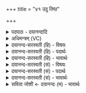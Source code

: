 +++
title = "४१ उदु तिष्ठ"

+++
<details><summary>पदपाठः - दयानन्दादि</summary>

उत्। ऊँ॒ इत्यूँ॑। ति॒ष्ठ॒। स्व॒ध्व॒रेति॑ सुऽअध्वर। अव॑। नः॒। दे॒व्या। धि॒या। दृ॒शे। च॒। भा॒सा। बृ॒ह॒ता। सु॒शु॒क्वनि॒रिति॑ सुऽशु॒क्वनिः॑। आ। अ॒ग्ने॒। या॒हि॒। सु॒श॒स्तिभि॒रिति॑ सुश॒स्तिऽभिः॑। ४१।
</details>

<details><summary>अधिमन्त्रम् (VC)</summary>

- अग्निर्देवता
- विश्वमना ऋषिः
- भुरिगनुष्टुप्
- गान्धारः
</details>

<details><summary>दयानन्द-सरस्वती (हि) - विषयः</summary>

फिर भी विद्वानों का कृत्य अगले मन्त्र में कहा है ॥
</details>

<details><summary>दयानन्द-सरस्वती (हि) - पदार्थः</summary>

पदार्थान्वयभाषाः -  हे (स्वध्वर) अच्छे माननीय व्यवहार करनेवाले सज्जन विद्वन् गृहस्थ ! आप निरन्तर (उत्तिष्ठ) पुरुषार्थ से उन्नति को प्राप्त हो के अन्य मनुष्यों को प्राप्त सदा किया कीजिये (देव्या) शुद्ध विद्या और शिक्षा से युक्त (धिया) बुद्धि वा क्रिया से (नः) हम लोगों की (अव) रक्षा कीजिये। हे (अग्ने) अग्नि के समान प्रकाशमान ! (सुशुक्वनिः) अच्छे पवित्र पदार्थों के विभाग करने हारे आप (उ) तर्क के साथ (दृशे) देखने को (बृहता) बड़े (भासा) प्रकाशरूप सूर्य्य के तुल्य (सुशस्तिभिः) सुन्दर प्रशंसित गुणों के साथ सब विद्याओं को (आ, याहि) प्राप्त हूजिये (च) और हमारे लिये भी सब विद्याओं को प्राप्त कीजिये ॥४१ ॥
</details>

<details><summary>दयानन्द-सरस्वती (हि) - भावार्थः</summary>

भावार्थभाषाः -  इस मन्त्र में वाचकलुप्तोपमालङ्कार है। विद्वान् लोगों को चाहिये कि शुद्ध विद्या और बुद्धि के दान से सब मनुष्यों की निरन्तर रक्षा करें, क्योंकि अच्छी शिक्षा के विना मनुष्यों के सुख के लिये और कोई भी आश्रय नहीं है। इसलिये सब को उचित है कि आलस्य और कपट आदि कुकर्मों को छोड़ के विद्या के प्रचार के लिये सदा प्रयत्न किया करें ॥४१ ॥
</details>

<details><summary>दयानन्द-सरस्वती (सं) - विषयः</summary>

पुनर्विद्वत्कृत्यमाह ॥
</details>

<details><summary>दयानन्द-सरस्वती (सं) - पदार्थः</summary>

पदार्थान्वयभाषाः -  हे स्वध्वर सज्जन विद्वन् गृहस्थ ! त्वं सततमुत्तिष्ठ सर्वदा प्रयतस्व देव्या धिया नोऽव। हे अग्ने अग्निवत्प्रकाशमान ! सुशुक्वनिस्त्वमु दृशे बृहता भासा सूर्य्य इव सुशस्तिभिः सर्वा विद्याऽऽयाहि। अस्माँश्च प्रापय ॥४१ ॥
</details>

<details><summary>दयानन्द-सरस्वती (सं) - भावार्थः</summary>

भावार्थभाषाः -  अत्र वाचकलुप्तोपमालङ्कारः। विद्वद्भिः शुद्धविद्याप्रज्ञादानेन सर्वे सततं संरक्ष्याः। नहि सुशिक्षामन्तरा मनुष्याणां सुखायान्यत् किंचिच्छरणमस्ति, तस्मादालस्यकपटादीनि कुकर्माणि विहाय विद्याप्रचाराय सदा प्रयतितव्यम् ॥४१ ॥
</details>

<details><summary>सविता जोशी ← दयानन्दः (म) - भावार्थः</summary>

भावार्थभाषाः -  या मंत्रात वाचकलुप्तोपमालंकार अहे. विद्वानांनी सत्य, विद्या, बुद्धिबल यांनी सर्व माणसांचे रक्षण करावे. कारण चांगल्या शिक्षणाखेरीज माणसांना सुख मिळू शकत नाही. यासाठी सर्वांनी आळस व कपट सोडून विद्येचा प्रसार करण्याचा प्रयत्न केला पाहिजे.
</details>